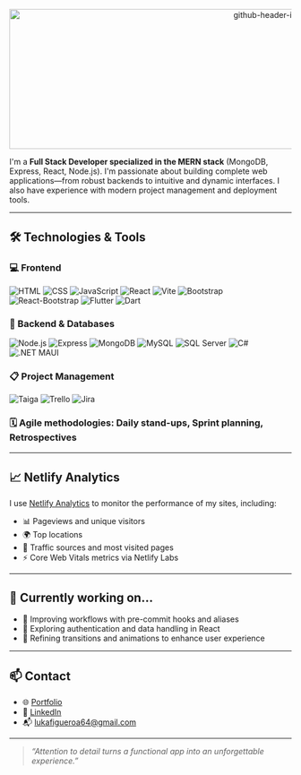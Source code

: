 <p align="center">
  <img width="945" height="250" alt="github-header-image (1)" src="https://github.com/user-attachments/assets/c6c39894-9b0f-434d-b0c2-5160e6e1fd10" />
</p>

I'm a **Full Stack Developer specialized in the MERN stack** (MongoDB, Express, React, Node.js). I'm passionate about building complete web applications—from robust backends to intuitive and dynamic interfaces. I also have experience with modern project management and deployment tools.

---

## 🛠️ Technologies & Tools

### 💻 Frontend
![HTML](https://img.shields.io/badge/-HTML5-E34F26?logo=html5&logoColor=white&style=flat)
![CSS](https://img.shields.io/badge/-CSS3-1572B6?logo=css3&logoColor=white&style=flat)
![JavaScript](https://img.shields.io/badge/-JavaScript-F7DF1E?logo=javascript&logoColor=black&style=flat)
![React](https://img.shields.io/badge/-React-61DAFB?logo=react&logoColor=white&style=flat)
![Vite](https://img.shields.io/badge/-Vite-646CFF?logo=vite&logoColor=white&style=flat)
![Bootstrap](https://img.shields.io/badge/-Bootstrap-7952B3?logo=bootstrap&logoColor=white&style=flat)
![React-Bootstrap](https://img.shields.io/badge/-React--Bootstrap-7952B3?logo=bootstrap&logoColor=white&style=flat)
![Flutter](https://img.shields.io/badge/-Flutter-02569B?logo=flutter&logoColor=white&style=flat)
![Dart](https://img.shields.io/badge/-Dart-0175C2?logo=dart&logoColor=white&style=flat)

### 🧠 Backend & Databases
![Node.js](https://img.shields.io/badge/-Node.js-339933?logo=node.js&logoColor=white&style=flat)
![Express](https://img.shields.io/badge/-Express-000000?logo=express&logoColor=white&style=flat)
![MongoDB](https://img.shields.io/badge/-MongoDB-47A248?logo=mongodb&logoColor=white&style=flat)
![MySQL](https://img.shields.io/badge/-MySQL-4479A1?logo=mysql&logoColor=white&style=flat)
![SQL Server](https://img.shields.io/badge/-SQL%20Server-CC2927?logo=microsoft-sql-server&logoColor=white&style=flat)
![C#](https://img.shields.io/badge/-C%23-239120?logo=c-sharp&logoColor=white&style=flat)
![.NET MAUI](https://img.shields.io/badge/-.NET%20MAUI-512BD4?logo=dotnet&logoColor=white&style=flat)

### 📋 Project Management
![Taiga](https://img.shields.io/badge/-Taiga-13C4A3?logo=taiga&logoColor=white&style=flat)
![Trello](https://img.shields.io/badge/-Trello-0052CC?logo=trello&logoColor=white&style=flat)
![Jira](https://img.shields.io/badge/-Jira-0052CC?logo=jira&logoColor=white&style=flat)

### 🗓️ Agile methodologies: **Daily stand-ups**, **Sprint planning**, **Retrospectives**

---

## 📈 Netlify Analytics

I use [Netlify Analytics](https://www.netlify.com/blog/2021/12/14/monitor-the-health-and-usage-of-your-sites-with-netlify-analytics/) to monitor the performance of my sites, including:
- 📊 Pageviews and unique visitors
- 🌍 Top locations
- 🔗 Traffic sources and most visited pages
- ⚡ Core Web Vitals metrics via Netlify Labs

---

## 🚀 Currently working on...

- 🔧 Improving workflows with pre-commit hooks and aliases
- 🧪 Exploring authentication and data handling in React
- 🎨 Refining transitions and animations to enhance user experience

---

## 📫 Contact

- 🌐 [Portfolio](https://myportfoliolucas.netlify.app/)
- 💼 [LinkedIn](https://linkedin.com/in/lucas-figueroa-579b0b30b)
- 📬 lukafigueroa64@gmail.com

---

> _“Attention to detail turns a functional app into an unforgettable experience.”_
